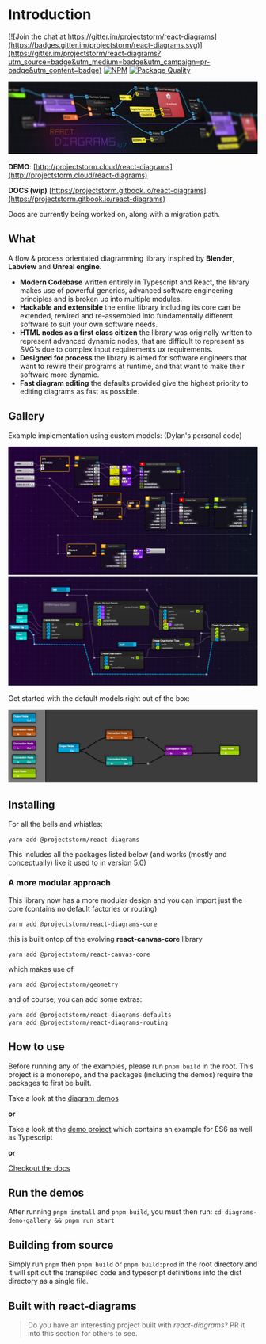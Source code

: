# Introduction

[![Join the chat at https://gitter.im/projectstorm/react-diagrams](https://badges.gitter.im/projectstorm/react-diagrams.svg)](https://gitter.im/projectstorm/react-diagrams?utm_source=badge&utm_medium=badge&utm_campaign=pr-badge&utm_content=badge) [![NPM](https://img.shields.io/npm/v/@projectstorm/react-diagrams.svg)](https://npmjs.org/package/@projectstorm/react-diagrams) [![Package Quality](https://npm.packagequality.com/shield/storm-react-diagrams.svg)](https://packagequality.com/#?package=storm-react-diagrams)

![](.gitbook/assets/logo.jpg)

**DEMO**: [http://projectstorm.cloud/react-diagrams](http://projectstorm.cloud/react-diagrams)

**DOCS \(wip\)** [https://projectstorm.gitbook.io/react-diagrams](https://projectstorm.gitbook.io/react-diagrams)

Docs are currently being worked on, along with a migration path.

## What

A flow & process orientated diagramming library inspired by **Blender**, **Labview** and **Unreal engine**.

* **Modern Codebase** written entirely in Typescript and React, the library makes use of powerful generics, advanced software engineering principles and is broken up into multiple modules.
* **Hackable and extensible** the entire library including its core can be extended, rewired and re-assembled into fundamentally different software to suit your own software needs.
* **HTML nodes as a first class citizen** the library was originally written to represent advanced dynamic nodes, that are difficult to represent as SVG's due to complex input requirements ux requirements.
* **Designed for process** the library is aimed for software engineers that want to rewire their programs at runtime, and that want to make their software more dynamic.
* **Fast diagram editing** the defaults provided give the highest priority to editing diagrams as fast as possible.

## Gallery

Example implementation using custom models: \(Dylan's personal code\)

![Personal Project](.gitbook/assets/example1.jpg)
![](.gitbook/assets/example2.jpg)

Get started with the default models right out of the box:

![](.gitbook/assets/example3.jpg)

## Installing

For all the bells and whistles:

```text
yarn add @projectstorm/react-diagrams
```

This includes all the packages listed below \(and works \(mostly and conceptually\) like it used to in version 5.0\)

### A more modular approach

This library now has a more modular design and you can import just the core \(contains no default factories or routing\)

```text
yarn add @projectstorm/react-diagrams-core
```

this is built ontop of the evolving **react-canvas-core** library

```text
yarn add @projectstorm/react-canvas-core
```

which makes use of

```text
yarn add @projectstorm/geometry
```

and of course, you can add some extras:

```text
yarn add @projectstorm/react-diagrams-defaults
yarn add @projectstorm/react-diagrams-routing
```

## How to use

Before running any of the examples, please run `pnpm build` in the root. This project is a monorepo, and the packages (including the demos) require the packages to first be built.


Take a look at the [diagram demos](https://github.com/projectstorm/react-diagrams/tree/master/diagrams-demo-gallery/demos)

**or**

Take a look at the [demo project](https://github.com/projectstorm/react-diagrams/tree/master/diagrams-demo-project) which contains an example for ES6 as well as Typescript

**or**

[Checkout the docs](https://projectstorm.gitbook.io/react-diagrams/)

## Run the demos

After running `pnpm install` and `pnpm build`, you must then run: `cd diagrams-demo-gallery && pnpm run start`

## Building from source

Simply run `pnpm` then `pnpm build` or `pnpm build:prod` in the root directory and it will spit out the transpiled code and typescript definitions into the dist directory as a single file.

## Built with react-diagrams

> Do you have an interesting project built with *react-diagrams*? PR it into this section for others to see.
